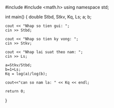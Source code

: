 #include <iostream>
#include <math.h>
using namespace std;

int main()
{
    double Stbd, Stkv, Kq, Ls; a; b;

    cout << "Nhap so tien gui: ";
    cin >> Stbd;

    cout << "Nhap so tien ky vong: ";
    cin >> Stkv;

    cout << "Nhap lai suat theo nam: ";
    cin >> Ls;
   
    a=Stkv/Stbd;
    b=1+Ls;
    Kq = log(a)/log(b);
    
    cout<<"can so nam la: " << Kq << endl;
	
    return 0;
}
